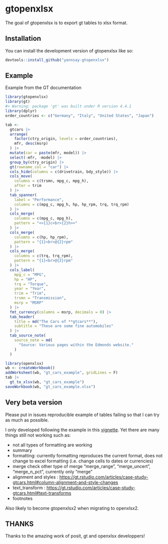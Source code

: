 
<!-- README.md is generated from README.Rmd. Please edit that file -->

# gtopenxlsx

<!-- badges: start -->
<!-- badges: end -->

The goal of gtopenxlsx is to export gt tables to xlsx format.

## Installation

You can install the development version of gtopenxlsx like so:

``` r
devtools::install_github("yannsay-gtopenxlsx")
```

## Example

Example from the GT documentation

``` r
library(gtopenxlsx)
library(gt)
#> Warning: package 'gt' was built under R version 4.4.1
library(dplyr)
order_countries <- c("Germany", "Italy", "United States", "Japan")

tab <-
  gtcars |>
  arrange(
    factor(ctry_origin, levels = order_countries),
    mfr, desc(msrp)
  ) |>
  mutate(car = paste(mfr, model)) |>
  select(-mfr, -model) |>
  group_by(ctry_origin) |>
  gt(rowname_col = "car") |>
  cols_hide(columns = c(drivetrain, bdy_style)) |>
  cols_move(
    columns = c(trsmn, mpg_c, mpg_h),
    after = trim
  ) |>
  tab_spanner(
    label = "Performance",
    columns = c(mpg_c, mpg_h, hp, hp_rpm, trq, trq_rpm)
  ) |>
  cols_merge(
    columns = c(mpg_c, mpg_h),
    pattern = "<<{1}c<br>{2}h>>"
  ) |>
  cols_merge(
    columns = c(hp, hp_rpm),
    pattern = "{1}<br>@{2}rpm"
  ) |>
  cols_merge(
    columns = c(trq, trq_rpm),
    pattern = "{1}<br>@{2}rpm"
  ) |>
  cols_label(
    mpg_c = "MPG",
    hp = "HP",
    trq = "Torque",
    year = "Year",
    trim = "Trim",
    trsmn = "Transmission",
    msrp = "MSRP"
  ) |>
  fmt_currency(columns = msrp, decimals = 0) |> 
  tab_header(
    title = md("The Cars of **gtcars**"),
    subtitle = "These are some fine automobiles"
  ) |>
  tab_source_note(
    source_note = md(
      "Source: Various pages within the Edmonds website."
    )
  ) 
```

``` r
library(openxlsx)
wb <- createWorkbook()
addWorksheet(wb, "gt_cars_example", gridLines = F)
tab |> 
  gt_to_xlsx(wb, "gt_cars_example")
saveWorkbook(wb, "gt_cars_example.xlsx")
```

## Very beta version

Please put in issues reproducible example of tables failing so that I
can try as much as possible.

I only developed following the example in this
[vignette](https://gt.rstudio.com/articles/case-study-gtcars.html). Yet
there are many things still not working such as:

- not all types of formatting are working  
- summary  
- formatting: currently formatting reproduces the current format, does
  not change to excel formatting (i.e. change cells to dates or
  currencies)
- merge check other type of merge “merge_range”, “merge_uncert”,
  “merge_n_pct”, currently only “merge”
- alignment and styles :
  <https://gt.rstudio.com/articles/case-study-gtcars.html#column-alignment-and-style-changes>
- text_transform :
  <https://gt.rstudio.com/articles/case-study-gtcars.html#text-transforms>
- footnotes

Also likely to become gtopenxlsx2 when migrating to openxlsx2.

## THANKS

Thanks to the amazing work of posit, gt and openxlsx developpers!
